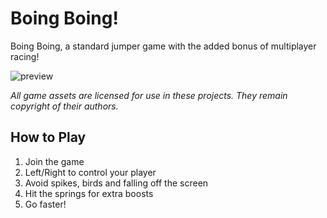 # Boing Boing!

Boing Boing, a standard jumper game with the added bonus of multiplayer racing!

![preview](https://github.com/kevglass/rune-boingboing/assets/3787210/99e8cda8-c16d-4013-a853-856dc8eef965)

_All game assets are licensed for use in these projects. They remain copyright of their authors._

## How to Play

1) Join the game
2) Left/Right to control your player
3) Avoid spikes, birds and falling off the screen
4) Hit the springs for extra boosts
5) Go faster!
